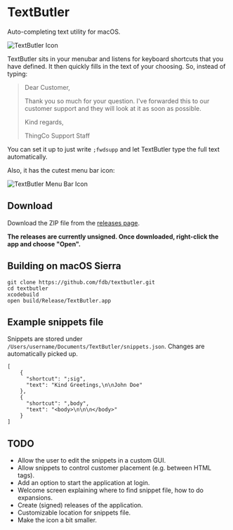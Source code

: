 # TextButler

Auto-completing text utility for macOS.

![TextButler Icon](https://raw.githubusercontent.com/fdb/textbutler/master/artwork/icon-256.png)

TextButler sits in your menubar and listens for keyboard shortcuts that you have defined. It then quickly fills in the text of your choosing. So, instead of typing:

> Dear Customer,
>
> Thank you so much for your question. I've forwarded this to our customer support and they will look at it as soon as possible.
>
> Kind regards,
>
> ThingCo Support Staff

You can set it up to just write `;fwdsupp` and let TextButler type the full text automatically.

Also, it has the cutest menu bar icon:

![TextButler Menu Bar Icon](https://raw.githubusercontent.com/fdb/textbutler/master/artwork/menubar.png)

## Download

Download the ZIP file from the [releases page](https://github.com/fdb/textbutler/releases).

**The releases are currently unsigned. Once downloaded, right-click the app and choose "Open".**

## Building on macOS Sierra

    git clone https://github.com/fdb/textbutler.git
    cd textbutler
    xcodebuild
    open build/Release/TextButler.app

## Example snippets file

Snippets are stored under `/Users/username/Documents/TextButler/snippets.json`. Changes are automatically picked up.

    [
        {
          "shortcut": ";sig",
          "text": "Kind Greetings,\n\nJohn Doe"
        },
        {
          "shortcut": ",body",
          "text": "<body>\n\n\n</body>"
        }
    ]

## TODO
- Allow the user to edit the snippets in a custom GUI.
- Allow snippets to control customer placement (e.g. between HTML tags).
- Add an option to start the application at login.
- Welcome screen explaining where to find snippet file, how to do expansions.
- Create (signed) releases of the application.
- Customizable location for snippets file.
- Make the icon a bit smaller.
